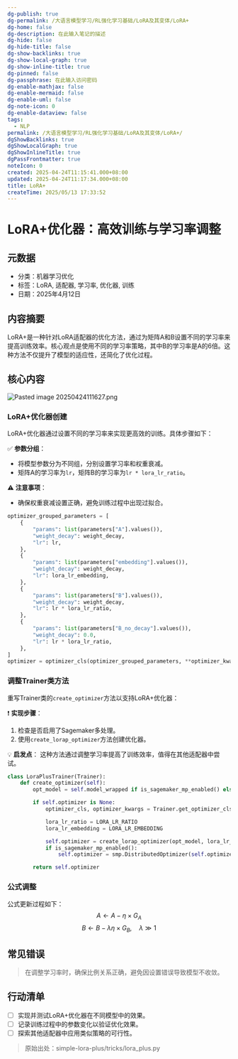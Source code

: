 ```yaml
---
dg-publish: true
dg-permalink: /大语言模型学习/RL强化学习基础/LoRA及其变体/LoRA+
dg-home: false
dg-description: 在此输入笔记的描述
dg-hide: false
dg-hide-title: false
dg-show-backlinks: true
dg-show-local-graph: true
dg-show-inline-title: true
dg-pinned: false
dg-passphrase: 在此输入访问密码
dg-enable-mathjax: false
dg-enable-mermaid: false
dg-enable-uml: false
dg-note-icon: 0
dg-enable-dataview: false
tags:
  - NLP
permalink: /大语言模型学习/RL强化学习基础/LoRA及其变体/LoRA+/
dgShowBacklinks: true
dgShowLocalGraph: true
dgShowInlineTitle: true
dgPassFrontmatter: true
noteIcon: 0
created: 2025-04-24T11:15:41.000+08:00
updated: 2025-04-24T11:17:34.000+08:00
title: LoRA+
createTime: 2025/05/13 17:33:52
---
```




# LoRA+优化器：高效训练与学习率调整

## 元数据
- 分类：机器学习优化
- 标签：LoRA, 适配器, 学习率, 优化器, 训练
- 日期：2025年4月12日


## 内容摘要
LoRA+是一种针对LoRA适配器的优化方法，通过为矩阵A和B设置不同的学习率来提高训练效率。核心观点是使用不同的学习率策略，其中B的学习率是A的6倍。这种方法不仅提升了模型的适应性，还简化了优化过程。


## 核心内容
![Pasted image 20250424111627.png](/img/user/%E9%99%84%E4%BB%B6/Pasted%20image%2020250424111627.png)

### LoRA+优化器创建
LoRA+优化器通过设置不同的学习率来实现更高效的训练。具体步骤如下：

✅ **参数分组**：
- 将模型参数分为不同组，分别设置学习率和权重衰减。
- 矩阵A的学习率为`lr`，矩阵B的学习率为`lr * lora_lr_ratio`。

⚠️ **注意事项**：
- 确保权重衰减设置正确，避免训练过程中出现过拟合。

```python
optimizer_grouped_parameters = [
    {
        "params": list(parameters["A"].values()),
        "weight_decay": weight_decay,
        "lr": lr,
    },
    {
        "params": list(parameters["embedding"].values()),
        "weight_decay": weight_decay,
        "lr": lora_lr_embedding,
    },
    {
        "params": list(parameters["B"].values()),
        "weight_decay": weight_decay,
        "lr": lr * lora_lr_ratio,
    },
    {
        "params": list(parameters["B_no_decay"].values()),
        "weight_decay": 0.0,
        "lr": lr * lora_lr_ratio,
    },
]
optimizer = optimizer_cls(optimizer_grouped_parameters, **optimizer_kwargs)
```


### 调整Trainer类方法
重写Trainer类的`create_optimizer`方法以支持LoRA+优化器：

❗ **实现步骤**：
1. 检查是否启用了Sagemaker多处理。
2. 使用`create_lorap_optimizer`方法创建优化器。

💡 **启发点**：
这种方法通过调整学习率提高了训练效率，值得在其他适配器中尝试。

```python
class LoraPlusTrainer(Trainer):
    def create_optimizer(self):
        opt_model = self.model_wrapped if is_sagemaker_mp_enabled() else self.model

        if self.optimizer is None:
            optimizer_cls, optimizer_kwargs = Trainer.get_optimizer_cls_and_kwargs(self.args)

            lora_lr_ratio = LORA_LR_RATIO
            lora_lr_embedding = LORA_LR_EMBEDDING

            self.optimizer = create_lorap_optimizer(opt_model, lora_lr_ratio, optimizer_cls, optimizer_kwargs, lora_lr_embedding)
            if is_sagemaker_mp_enabled():
                self.optimizer = smp.DistributedOptimizer(self.optimizer)

        return self.optimizer
```


### 公式调整
公式更新过程如下：
$$
A \leftarrow A - \eta \times G_A
$$
$$
B \leftarrow B - \lambda \eta \times G_B, \quad \lambda \gg 1
$$


## 常见错误
> 在调整学习率时，确保比例关系正确，避免因设置错误导致模型不收敛。


## 行动清单
- [ ] 实现并测试LoRA+优化器在不同模型中的效果。
- [ ] 记录训练过程中的参数变化以验证优化效果。
- [ ] 探索其他适配器中应用类似策略的可行性。

> 原始出处：simple-lora-plus/tricks/lora_plus.py
